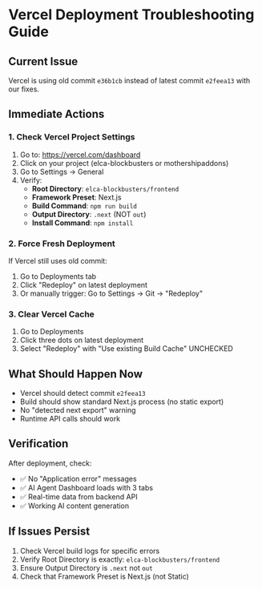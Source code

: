 # Vercel Deployment Troubleshooting Guide

## Current Issue
Vercel is using old commit `e36b1cb` instead of latest commit `e2feea13` with our fixes.

## Immediate Actions

### 1. Check Vercel Project Settings
1. Go to: https://vercel.com/dashboard
2. Click on your project (elca-blockbusters or mothershipaddons)
3. Go to Settings → General
4. Verify:
   - **Root Directory**: `elca-blockbusters/frontend`
   - **Framework Preset**: Next.js
   - **Build Command**: `npm run build`
   - **Output Directory**: `.next` (NOT `out`)
   - **Install Command**: `npm install`

### 2. Force Fresh Deployment
If Vercel still uses old commit:
1. Go to Deployments tab
2. Click "Redeploy" on latest deployment
3. Or manually trigger: Go to Settings → Git → "Redeploy"

### 3. Clear Vercel Cache
1. Go to Deployments
2. Click three dots on latest deployment
3. Select "Redeploy" with "Use existing Build Cache" UNCHECKED

## What Should Happen Now
- Vercel should detect commit `e2feea13`
- Build should show standard Next.js process (no static export)
- No "detected next export" warning
- Runtime API calls should work

## Verification
After deployment, check:
- ✅ No "Application error" messages
- ✅ AI Agent Dashboard loads with 3 tabs
- ✅ Real-time data from backend API
- ✅ Working AI content generation

## If Issues Persist
1. Check Vercel build logs for specific errors
2. Verify Root Directory is exactly: `elca-blockbusters/frontend`
3. Ensure Output Directory is `.next` not `out`
4. Check that Framework Preset is Next.js (not Static)
